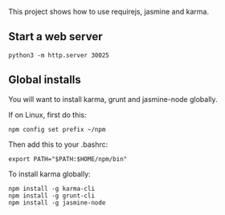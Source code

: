 This project shows how to use requirejs, jasmine and karma.

## Start a web server

	python3 -m http.server 30025

## Global installs

You will want to install karma, grunt and jasmine-node globally.

If on Linux, first do this:

	npm config set prefix ~/npm
	
Then add this to your .bashrc:

	export PATH="$PATH:$HOME/npm/bin"
	
To install karma globally:

	npm install -g karma-cli
	npm install -g grunt-cli
	npm install -g jasmine-node
	